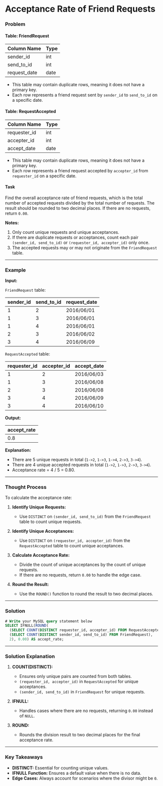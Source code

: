 # Acceptance Rate of Friend Requests

### Problem

#### Table: FriendRequest

| Column Name  | Type |
|--------------|------|
| sender_id    | int  |
| send_to_id   | int  |
| request_date | date |

- This table may contain duplicate rows, meaning it does not have a primary key.
- Each row represents a friend request sent by `sender_id` to `send_to_id` on a specific date.

#### Table: RequestAccepted

| Column Name  | Type |
|--------------|------|
| requester_id | int  |
| accepter_id  | int  |
| accept_date  | date |

- This table may contain duplicate rows, meaning it does not have a primary key.
- Each row represents a friend request accepted by `accepter_id` from `requester_id` on a specific date.

#### Task
Find the overall acceptance rate of friend requests, which is the total number of accepted requests divided by the total number of requests. The result should be rounded to two decimal places. If there are no requests, return `0.00`.

**Notes:**
1. Only count unique requests and unique acceptances.
2. If there are duplicate requests or acceptances, count each pair `(sender_id, send_to_id)` or `(requester_id, accepter_id)` only once.
3. The accepted requests may or may not originate from the `FriendRequest` table.

---

### Example

**Input:**

`FriendRequest` table:

| sender_id | send_to_id | request_date |
|-----------|------------|--------------|
| 1         | 2          | 2016/06/01   |
| 1         | 3          | 2016/06/01   |
| 1         | 4          | 2016/06/01   |
| 2         | 3          | 2016/06/02   |
| 3         | 4          | 2016/06/09   |

`RequestAccepted` table:

| requester_id | accepter_id | accept_date |
|--------------|-------------|-------------|
| 1            | 2           | 2016/06/03  |
| 1            | 3           | 2016/06/08  |
| 2            | 3           | 2016/06/08  |
| 3            | 4           | 2016/06/09  |
| 3            | 4           | 2016/06/10  |

**Output:**

| accept_rate |
|-------------|
| 0.8         |

**Explanation:**
- There are 5 unique requests in total (`1->2`, `1->3`, `1->4`, `2->3`, `3->4`).
- There are 4 unique accepted requests in total (`1->2`, `1->3`, `2->3`, `3->4`).
- Acceptance rate = 4 / 5 = 0.80.

---

### Thought Process

To calculate the acceptance rate:

1. **Identify Unique Requests:**
   - Use `DISTINCT` on `(sender_id, send_to_id)` from the `FriendRequest` table to count unique requests.

2. **Identify Unique Acceptances:**
   - Use `DISTINCT` on `(requester_id, accepter_id)` from the `RequestAccepted` table to count unique acceptances.

3. **Calculate Acceptance Rate:**
   - Divide the count of unique acceptances by the count of unique requests.
   - If there are no requests, return `0.00` to handle the edge case.

4. **Round the Result:**
   - Use the `ROUND()` function to round the result to two decimal places.

---

### Solution

```sql
# Write your MySQL query statement below
SELECT IFNULL(ROUND(
  (SELECT COUNT(DISTINCT requester_id, accepter_id) FROM RequestAccepted) /
  (SELECT COUNT(DISTINCT sender_id, send_to_id) FROM FriendRequest),
  2), 0.00) AS accept_rate;
```

---

### Solution Explanation

1. **COUNT(DISTINCT):**
   - Ensures only unique pairs are counted from both tables.
   - `(requester_id, accepter_id)` in `RequestAccepted` for unique acceptances.
   - `(sender_id, send_to_id)` in `FriendRequest` for unique requests.

2. **IFNULL:**
   - Handles cases where there are no requests, returning `0.00` instead of `NULL`.

3. **ROUND:**
   - Rounds the division result to two decimal places for the final acceptance rate.

---

### Key Takeaways

- **DISTINCT:** Essential for counting unique values.
- **IFNULL Function:** Ensures a default value when there is no data.
- **Edge Cases:** Always account for scenarios where the divisor might be `0`.


